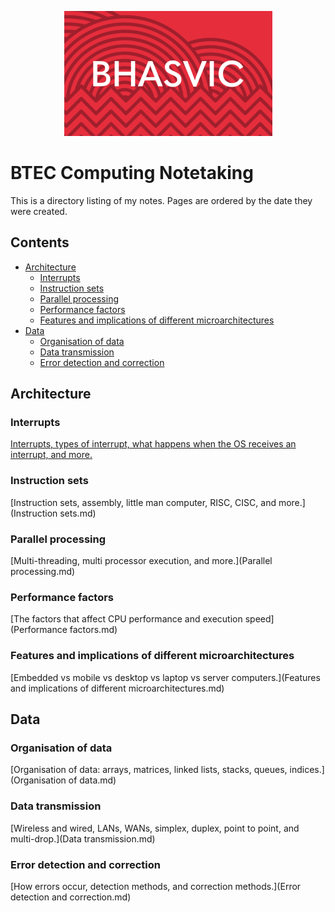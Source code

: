 <p align="center">
  <img src="https://github.com/davwheat-bhasvic/common-assets/blob/main/images/bhasvic/bhasvic-rect-hills-text-small.png?raw=true">
</p>

# BTEC Computing Notetaking <!-- omit in toc -->

This is a directory listing of my notes. Pages are ordered by the date they were created.

## Contents <!-- omit in toc -->

- [Architecture](#architecture)
  - [Interrupts](#interrupts)
  - [Instruction sets](#instruction-sets)
  - [Parallel processing](#parallel-processing)
  - [Performance factors](#performance-factors)
  - [Features and implications of different microarchitectures](#features-and-implications-of-different-microarchitectures)
- [Data](#data)
  - [Organisation of data](#organisation-of-data)
  - [Data transmission](#data-transmission)
  - [Error detection and correction](#error-detection-and-correction)

## Architecture

### Interrupts

[Interrupts, types of interrupt, what happens when the OS receives an interrupt, and more.](Interrupts.md)

### Instruction sets

[Instruction sets, assembly, little man computer, RISC, CISC, and more.](Instruction sets.md)

### Parallel processing

[Multi-threading, multi processor execution, and more.](Parallel processing.md)

### Performance factors

[The factors that affect CPU performance and execution speed](Performance factors.md)

### Features and implications of different microarchitectures

[Embedded vs mobile vs desktop vs laptop vs server computers.](Features and implications of different microarchitectures.md)

## Data

### Organisation of data

[Organisation of data: arrays, matrices, linked lists, stacks, queues, indices.](Organisation of data.md)

### Data transmission

[Wireless and wired, LANs, WANs, simplex, duplex, point to point, and multi-drop.](Data transmission.md)

### Error detection and correction

[How errors occur, detection methods, and correction methods.](Error detection and correction.md)
